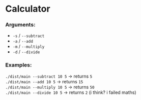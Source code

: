 # Calculator
### Arguments:
- `-s` / `--subtract`
- `-a` / `--add`
- `-m` / `--multiply`
- `-d` / `--divide`
### Examples:
`./dist/main --subtract 10 5` -> returns `5`\
`./dist/main --add 10 5` -> returns `15`\
`./dist/main --multiply 10 5` -> returns `50`\
`./dist/main --divide 10 5` -> returns `2` (i think? i failed maths)

